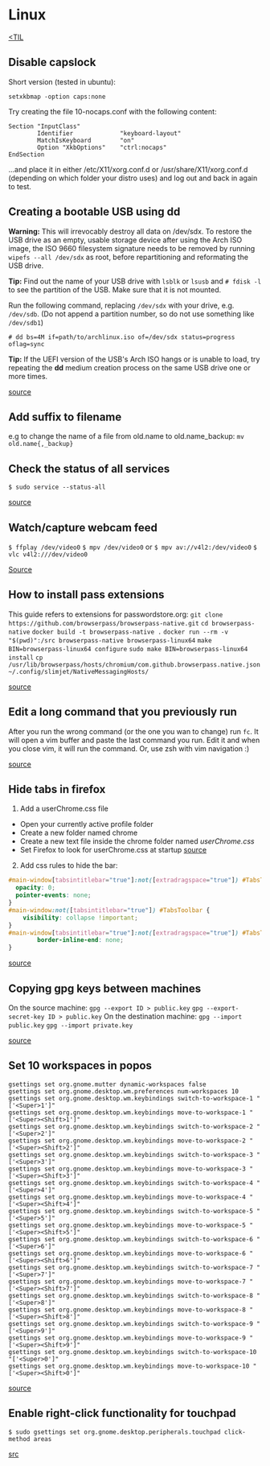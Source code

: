 # Linux
[<TIL](Programming.md)

## Disable capslock
Short version (tested in ubuntu):

`setxkbmap -option caps:none`

Try creating the file 10-nocaps.conf with the following content:

```
Section "InputClass"
        Identifier             "keyboard-layout"
        MatchIsKeyboard        "on"
        Option "XkbOptions"    "ctrl:nocaps"
EndSection
```

...and place it in either /etc/X11/xorg.conf.d or /usr/share/X11/xorg.conf.d (depending on which folder your distro uses) and log out and back in again to test.



## Creating a bootable USB using dd
**Warning:** This will irrevocably destroy all data on /dev/sdx. To restore the USB drive as an empty, usable storage device after using
the Arch ISO image, the ISO 9660 filesystem signature needs to be removed by running `wipefs --all /dev/sdx` as root, before repartitioning
and reformating the USB drive.

**Tip:** Find out the name of your USB drive with `lsblk` or `lsusb` and `# fdisk -l` to see the partition of the USB. Make sure that it is not mounted.

Run the following command, replacing `/dev/sdx` with your drive, e.g. `/dev/sdb`. (Do not append a partition number, so do not use something
like `/dev/sdb1`)

`# dd bs=4M if=path/to/archlinux.iso of=/dev/sdx status=progress oflag=sync`

**Tip:** If the UEFI version of the USB's Arch ISO hangs or is unable to load, try repeating the **dd** medium creation process
on the same USB drive one or more times.

[source](https://wiki.archlinux.org/index.php/USB_flash_installation_media#Using_dd)

## Add suffix to filename
e.g to change the name of a file from old.name to old.name_backup:
`mv old.name{,_backup}`


## Check the status of all services
`$ sudo service --status-all`

[source](https://github.com/jbranchaud/til/blob/master/devops/check-the-status-of-all-services.md)

## Watch/capture webcam feed
`$ ffplay /dev/video0`
`$ mpv /dev/video0`
or
`$ mpv av://v4l2:/dev/video0`
`$ vlc v4l2:///dev/video0`

[Source](https://unix.stackexchange.com/questions/3304/how-do-i-watch-my-webcams-feed-in-linux)

## How to install pass extensions
This guide refers to extensions for passwordstore.org:
`git clone https://github.com/browserpass/browserpass-native.git`
`cd browserpass-native`
`docker build -t browserpass-native .`
`docker run --rm -v "$(pwd)":/src browserpass-native browserpass-linux64`
`make BIN=browserpass-linux64 configure`
`sudo make BIN=browserpass-linux64 install`
`cp /usr/lib/browserpass/hosts/chromium/com.github.browserpass.native.json ~/.config/slimjet/NativeMessagingHosts/`

[source](https://github.com/browserpass/browserpass-native#build-using-docker)

## Edit a long command that you previously run
After you run the wrong command (or the one you wan to change)
run `fc`. It will open a vim buffer and paste the last command you run.
Edit it and when you close vim, it will run the command.
Or, use zsh with vim navigation :)

[source](https://dl.suckless.org/slcon/2019/slcon-2019-03-marc_chantreux-acme_changed_my_life.webm)

## Hide tabs in firefox
1. Add a userChrome.css file
 - Open your currently active profile folder
 - Create a new folder named chrome
 - Create a new text file inside the chrome folder named _userChrome.css_
 - Set Firefox to look for userChrome.css at startup
[source](https://www.userchrome.org/how-create-userchrome-css.html)
2. Add css rules to hide the bar:
```css
#main-window[tabsintitlebar="true"]:not([extradragspace="true"]) #TabsToolbar > .toolbar-items {
  opacity: 0;
  pointer-events: none;
}
#main-window:not([tabsintitlebar="true"]) #TabsToolbar {
    visibility: collapse !important;
}
#main-window[tabsintitlebar="true"]:not([extradragspace="true"]) #TabsToolbar .titlebar-spacer {
        border-inline-end: none;
}
```
[source](https://github.com/piroor/treestyletab/wiki/Code-snippets-for-custom-style-rules#for-userchromecss)

## Copying gpg keys between machines
On the source machine:
`gpg --export ID > public.key`
`gpg --export-secret-key ID > public.key`
On the destination machine:
`gpg --import public.key`
`gpg --import private.key`

[source](https://unix.stackexchange.com/questions/184947)

## Set 10 workspaces in popos
```
gsettings set org.gnome.mutter dynamic-workspaces false
gsettings set org.gnome.desktop.wm.preferences num-workspaces 10
gsettings set org.gnome.desktop.wm.keybindings switch-to-workspace-1 "['<Super>1']"
gsettings set org.gnome.desktop.wm.keybindings move-to-workspace-1 "['<Super><Shift>1']"
gsettings set org.gnome.desktop.wm.keybindings switch-to-workspace-2 "['<Super>2']"
gsettings set org.gnome.desktop.wm.keybindings move-to-workspace-2 "['<Super><Shift>2']"
gsettings set org.gnome.desktop.wm.keybindings switch-to-workspace-3 "['<Super>3']"
gsettings set org.gnome.desktop.wm.keybindings move-to-workspace-3 "['<Super><Shift>3']"
gsettings set org.gnome.desktop.wm.keybindings switch-to-workspace-4 "['<Super>4']"
gsettings set org.gnome.desktop.wm.keybindings move-to-workspace-4 "['<Super><Shift>4']"
gsettings set org.gnome.desktop.wm.keybindings switch-to-workspace-5 "['<Super>5']"
gsettings set org.gnome.desktop.wm.keybindings move-to-workspace-5 "['<Super><Shift>5']"
gsettings set org.gnome.desktop.wm.keybindings switch-to-workspace-6 "['<Super>6']"
gsettings set org.gnome.desktop.wm.keybindings move-to-workspace-6 "['<Super><Shift>6']"
gsettings set org.gnome.desktop.wm.keybindings switch-to-workspace-7 "['<Super>7']"
gsettings set org.gnome.desktop.wm.keybindings move-to-workspace-7 "['<Super><Shift>7']"
gsettings set org.gnome.desktop.wm.keybindings switch-to-workspace-8 "['<Super>8']"
gsettings set org.gnome.desktop.wm.keybindings move-to-workspace-8 "['<Super><Shift>8']"
gsettings set org.gnome.desktop.wm.keybindings switch-to-workspace-9 "['<Super>9']"
gsettings set org.gnome.desktop.wm.keybindings move-to-workspace-9 "['<Super><Shift>9']"
gsettings set org.gnome.desktop.wm.keybindings switch-to-workspace-10 "['<Super>0']"
gsettings set org.gnome.desktop.wm.keybindings move-to-workspace-10 "['<Super><Shift>0']"
```
[source](https://github.com/pop-os/shell/issues/142#issuecomment-780282706)

## Enable right-click functionality for touchpad
`$ sudo gsettings set org.gnome.desktop.peripherals.touchpad click-method areas`

[src](https://notesread.com/how-to-enable-ubuntu-touchpad-right-click-button-if-it-doesnt-work/)

